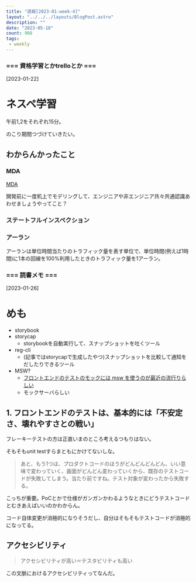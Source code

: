 ```yaml
---
title: "週報[2023-01-week-4]"
layout: "../../../layouts/BlogPost.astro"
description: ""
date: "2023-05-18"
count: 908
tags:
 - weekly
---
```





### === 資格学習とかtrelloとか ===

[2023-01-22]

# ネスペ学習

午前1,2をそれぞれ15分。

のこり期間つづけていきたい。

## わからんかったこと

### MDA

[MDA](https://www.imkk.jp/blog/overview-model-driven.html)

開発前に一度机上でモデリングして、エンジニアや非エンジニア共々共通認識あわせましょうやってこと？

### ステートフルインスペクション

### アーラン

アーランは単位時間当たりのトラフィック量を表す単位で、単位時間(例えば1時間)に1本の回線を100%利用したときのトラフィック量を1アーラン。


### === 読書メモ ===

[2023-01-26]

# めも

- storybook
- storycap
  - storybookを自動実行して、スナップショットを吐くツール
- reg-cli
  - (記事ではstorycapで生成したやつ)スナップショットを比較して通知をだしたりできるツール
- MSW?
  - [フロントエンドのテストのモックには msw を使うのが最近の流行りらしい](https://zenn.dev/azukiazusa/articles/using-msw-to-mock-frontend-tests)
  - モックサーバらしい


## 1. フロントエンドのテストは、基本的には「不安定さ、壊れやすさとの戦い」

フレーキーテストの方は正直いまのところ考えるつもりはない。

そもそもunit testすらまともにかけてないしな。

> あと、もう1つは、プロダクトコードのほうがどんどんどんどん、いい意味で変わっていく、画面がどんどん変わっていくから、既存のテストコードが失敗してしまう。当たり前ですね。テスト対象が変わったから失敗する。

こっちが重要。PoCとかで仕様がガンガンかわるようなときにどうテストコードとむきあえばいいのかわからん。

コード自体変更が消極的になりそうだし、自分はそもそもテストコードが消極的になってる。


## アクセシビリティ

> アクセシビリティが高い＝テスタビリティも高い

この文脈におけるアクセシビリティってなんだ。
